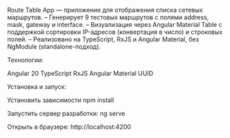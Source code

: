 Route Table App —  приложение для отображения списка сетевых маршрутов.
– Генерирует 9 тестовых маршрутов с полями address, mask, gateway и interface.
– Визуализация через Angular Material Table с поддержкой сортировки IP-адресов (конвертация в число) и строковых полей.
– Реализовано на TypeScript, RxJS и Angular Material, без NgModule (standalone-подход).

Технологии:

Angular 20
TypeScript
RxJS
Angular Material
UUID



Установка и запуск:

Установить зависимости
npm install

Запустить сервер разработки:
ng serve

Открыть в браузере: http://localhost:4200
